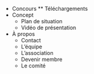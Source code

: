 * Concours
  ** Téléchargements
* Concept
  * Plan de situation
  * Vidéo de présentation
* À propos
  * Contact
  * L’équipe
  * L’association
  * Devenir membre
  * Le comité